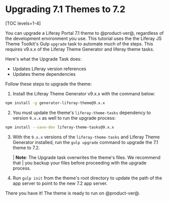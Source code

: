 # Upgrading 7.1 Themes to 7.2

[TOC levels=1-4]

You can upgrade a Liferay Portal 7.1 theme to @product-ver@, regardless of the
development environment you use. This tutorial uses the the Liferay JS Theme 
Toolkit's Gulp `upgrade` task to automate much of the steps. This requires 
v9.x.x of the Liferay Theme Generator and liferay theme tasks. 

Here's what the Upgrade Task does:

- Updates Liferay version references
- Updates theme dependencies

Follow these steps to upgrade the theme:

1.  Install the Liferay Theme Generator v9.x.x with the command below:

```bash
npm install -g generator-liferay-theme@9.x.x
```

2.  You must update the theme's `liferay-theme-tasks` dependency to version 
    `9.x.x` as well to run the upgrade process:
    
```bash
npm install --save-dev liferay-theme-tasks@9.x.x
```

3.  With the `9.x.x` versions of the `liferay-theme-tasks` and Liferay Theme 
    Generator installed, run the `gulp upgrade` command to upgrade the 7.1 theme 
    to 7.2.

    | **Note**: The Upgrade task overwrites the theme's files. We recommend that 
    | you backup your files before proceeding with the upgrade process.

4.  Run `gulp init` from the theme's root directory to update the path of the 
    app server to point to the new 7.2 app server. 

There you have it! The theme is ready to run on @product-ver@. 